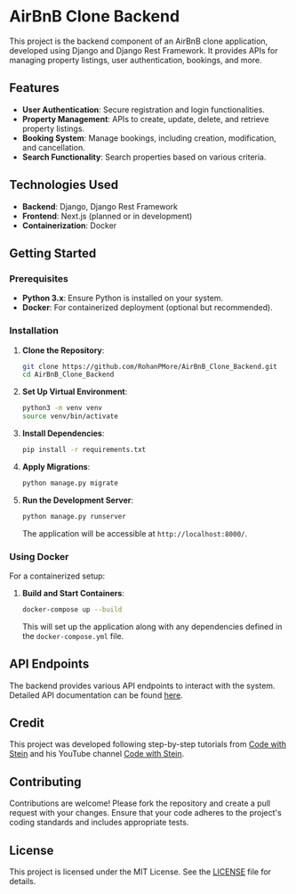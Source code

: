 # AirBnB Clone Backend

This project is the backend component of an AirBnB clone application, developed using Django and Django Rest Framework. It provides APIs for managing property listings, user authentication, bookings, and more.

## Features

- **User Authentication**: Secure registration and login functionalities.
- **Property Management**: APIs to create, update, delete, and retrieve property listings.
- **Booking System**: Manage bookings, including creation, modification, and cancellation.
- **Search Functionality**: Search properties based on various criteria.

## Technologies Used

- **Backend**: Django, Django Rest Framework
- **Frontend**: Next.js (planned or in development)
- **Containerization**: Docker

## Getting Started

### Prerequisites

- **Python 3.x**: Ensure Python is installed on your system.
- **Docker**: For containerized deployment (optional but recommended).

### Installation

1. **Clone the Repository**:

   ```bash
   git clone https://github.com/RohanPMore/AirBnB_Clone_Backend.git
   cd AirBnB_Clone_Backend
   ```

2. **Set Up Virtual Environment**:

   ```bash
   python3 -m venv venv
   source venv/bin/activate
   ```

3. **Install Dependencies**:

   ```bash
   pip install -r requirements.txt
   ```

4. **Apply Migrations**:

   ```bash
   python manage.py migrate
   ```

5. **Run the Development Server**:

   ```bash
   python manage.py runserver
   ```

   The application will be accessible at `http://localhost:8000/`.

### Using Docker

For a containerized setup:

1. **Build and Start Containers**:

   ```bash
   docker-compose up --build
   ```

   This will set up the application along with any dependencies defined in the `docker-compose.yml` file.

## API Endpoints

The backend provides various API endpoints to interact with the system. Detailed API documentation can be found [here](link_to_api_documentation).

## Credit

This project was developed following step-by-step tutorials from [Code with Stein](https://codewithstein.com) and his YouTube channel [Code with Stein](https://www.youtube.com/@CodeWithStein).

## Contributing

Contributions are welcome! Please fork the repository and create a pull request with your changes. Ensure that your code adheres to the project's coding standards and includes appropriate tests.

## License

This project is licensed under the MIT License. See the [LICENSE](LICENSE) file for details.
